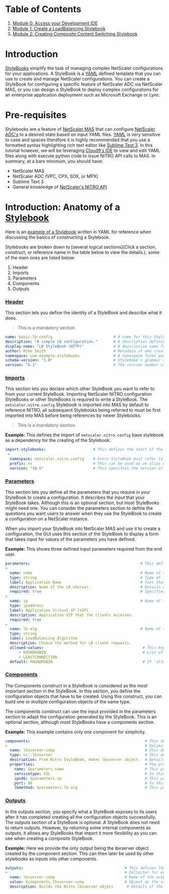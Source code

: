 # Table of Contents

1. [Module 0: Access your Development IDE](./Module-0)
2. [Module 1: Create a LoadBalancing Stylebook](./Module-1)
3. [Module 2: Creating Composite Content Switching Stylebook](./Module-2)

# Introduction 

[StyleBooks](http://docs.citrix.com/en-us/netscaler-mas/12/stylebooks.html) simplify the task of managing complex NetScaler configurations for your applications. A StyleBook is a [YAML](https://www.mirantis.com/blog/introduction-to-yaml-creating-a-kubernetes-deployment/) defined template that you can use to create and manage NetScaler configurations. You can create a StyleBook for configuring a specific feature of NetScaler ADC via NetScaler MAS, or you can design a StyleBook to deploy complex configurations for an enterprise application deployment such as Microsoft Exchange or Lync.

# Pre-requisites 

Stylebooks are a feature of [NetScaler MAS](http://docs.citrix.com/en-us/netscaler-mas/12.html) that can configure [NetScaler ADC's](http://docs.citrix.com/en-us/netscaler/12.html) to a desired state based on input YAML files. [YAML](https://learn.getgrav.org/advanced/yaml) is very sensitive to case and spaces therefore it is highly recommended that you use a formatted syntax highlighting rich text editor like [Sublime Text 3](https://www.sublimetext.com/). In this tutorial however, we will be leveraging [Cloud9's IDE](https://c9.io/) to view and edit YAML files along with execute python code to issue NITRO API calls to MAS. In summary, at a bare minimum, you should have: 
   
   * NetScaler MAS
   * NetScaler ADC (VPC, CPX, SDX, or MPX)
   * Sublime Text 3
   * General knowledge of [NetScaler's NITRO API](http://docs.citrix.com/ja-jp/netscaler/11/nitro-api.html)

# Introduction: Anatomy of a [Stylebook](https://docs.citrix.com/en-us/netscaler-mas/11-1/stylebooks.html) 

Here is an [example of a Stylebook](./code/http-lb-stylebook.yaml) written in YAML for reference when discussing the basics of constructing a Stylebook.

Stylebooks are broken down to [several logical sections](Click a section, construct, or reference name in the table below to view the details.), some of the main ones are listed below: 

  1. Header
  2. Imports
  3. Parameters
  4. Components 
  5. Outputs  

### [Header](http://docs.citrix.com/en-us/netscaler-mas/11-1/stylebooks/stylebooks-grammar/header-section.html)
This section lets you define the identity of a StyleBook and describe what it does. 
  > This is a mandatory section

  ```yaml
  name: basic-lb-config                           # A name for this StyleBook.                                    
  description: "A simple LB configuration."       # A description defining what this StyleBook does. This description appears on the NetScaler MAS GUI.
  display-name: "LB StyleBook (HTTP)"             # A descriptive name for the StyleBook that appears on the NetScaler MAS GUI.
  author: Mike Smith                              # Metadata of who created this Stylebook
  namespace: com.example.stylebooks               # A namespace forms part of a unique identifier for a StyleBook to avoid name collisions.
  schema-version: "1.0"                           # Stylebook's grammar version. As of right now, it always takes the value “1.0” for MAS 12.0 release.
  version: "0.1"                                  # The version number of the StyleBook. You can change the version number when you update the StyleBook.
  ```	

### [Imports](http://docs.citrix.com/en-us/netscaler-mas/11-1/stylebooks/stylebooks-grammar/import-stylebooks-section.html)

This section lets you declare which other StyleBook you want to refer to from your current StyleBook. Importing NetScaler NITRO configuration StyleBooks or other StyleBooks is required to write a StyleBook. The `netscaler.nitro.config` Stylebook is imported into MAS by default to reference NITRO, all subsequent Stylebooks being referred to must be first imported into MAS before being references by newer Stylebooks. 
  > This is a mandatory section.

**Example:** This defines the import of `netscaler.nitro.config` base stylebook as a dependency for the creating of the Stylebook. 

  ```yaml
  import-stylebooks:                     # This defines the start of the Import Stylebooks YAML block
   -
    namespace: netscaler.nitro.config    # Every StyleBook must refer to the netscaler.nitro.config namespace if it uses any of the NITRO configuration objects directly, otherwise refer to the namespace in the header of the Stylebook you are looking to import.
    prefix: ns                           # This can be used as an alias when refering to the given namespace in the follow sections. 
    version: "10.5"                      # This specifies the version of the stylebook referred to in the imported Stylbook's header.
  ```

### [Parameters](http://docs.citrix.com/en-us/netscaler-mas/11-1/stylebooks/stylebooks-grammar/parameters-section.html)

This section lets you define all the parameters that you require in your StyleBook to create a configuration. It describes the input that your StyleBook takes. Although this is an optional section, but most StyleBooks might need one. You can consider the parameters section to define the questions you want users to answer when they use the StyleBook to create a configuration on a NetScaler instance.

When you import your StyleBook into NetScaler MAS and use it to create a configuration, the GUI uses this section of the StyleBook to display a form that takes input for values of the parameters you have defined.

**Example:** This shows three defined input parameters required from the end user.

  ```yaml
  parameters:                                                 # This defines the start of the Input Values required for this Stylebook.
  -
    name: name                                                # Name of the first input parameter.
    type: string                                              # Type of formatted input required.
    label: Application Name                                   # Text that represented this input in MAS' GUI.
    description: Name of the LB vServer.                      # Details of the input for end user context.
    required: true                                            # Specifies if a mandatory parameter 
  -
    name: ip                                                  # Name of the second input parameter.
    type: ipaddress
    label: Application Virtual IP (VIP)
    description: Application VIP that the clients accesses.
    required: true
  -
    name: lb-alg                                              # Name of the third input parameter.
    type: string
    label: LoadBalancing Algorithm 
    description: Choose the method for LB client requests.
    allowed-values:                                            # This key allows you to provide a list of options for selection as an input to this parameter. 
        - ROUNDROBIN                                           # List of individual selection options. 
        - LEASTCONNECTION
    default: ROUNDROBIN                                        # If `allowed-values` is present, then `default` will specify the default selection value from the `allowed-values`list. 

  ```

### [Components](http://docs.citrix.com/en-us/netscaler-mas/11-1/stylebooks/stylebooks-grammar/components.html) 

The Components construct in a StyleBook is considered as the most important section in the StyleBook. In this section, you define the configuration objects that have to be created. Using this construct, you can build one or multiple configuration objects of the same type.

The components construct can use the input provided in the parameters section to adapt the configuration generated by the StyleBook. This is an optional section, although most StyleBooks have a components section.

**Example:** This example contains only *one* component for simplicity.

  ```yaml
  components:                                                   # This defines the start of the components used to build the logic required for this Stylebook.
  -                                                             # Delimiter for every new component.
    name: lbvserver-comp                                        # This defines the name of the component.
    type: ns::lbvserver                                         # This defines the type of component from the inported stylebook refered to by the alias `ns`
    description: From Nitro StyleBook, makes lbvserver object.  # Details of the component for end user context.
    properties:                                                 # The properties defined here are the attributes of the "lbvserver" resource from NetScaler's NITRO REST API.
      name: $parameters.name                                    # This provides an input value for the property of lbvserver from the parameter first parameter `name` defined above. 
      servicetype: SSL                                          # In this example, this input value `servicetype` for this component is hardcoded with `SSL`
      ipv46: $parameters.ip                                     # This provides an input value for the property of lbvserver from the parameter second parameter `ip` defined above. 
      port: 80                                                  # In this example, this input value for `port` is hardcoded with `80`         
      lbmethod: $parameters.lb-alg                              # This provides an input value for the property of lbvserver from the parameter second parameter `lb-alg` defined above. 

  ```

### [Outputs](http://docs.citrix.com/en-us/netscaler-mas/11-1/stylebooks/stylebooks-grammar/outputs.html)

In the outputs section, you specify what a StyleBook exposes to its users after it has completed creating all the configuration objects successfully. The outputs section of a StyleBook is optional. A StyleBook does not need to return outputs. However, by returning some internal components as outputs, it allows any StyleBooks that import it more flexibility as you can see when creating a composite StyleBook.

**Example:** Here we provide the only output being the lbvserver object created by the component section. This can then later be used by other stylebooks as inputs into other components. 

  ```yaml 
  outputs:                                             # This defines the start of the Output values generated by this Stylebook.                             
  -                                                    # Delimiter for every new output.
    name: lbvserver-comp                               # Name of the output parameter
    value: $components.lbvserver-comp                  # Object as the value for the output. In this case all properties and values for the `lbveserver-comp` from the `compnents` section above. 
    description: Builds the Nitro lbvserver object      # Details of the input for end user context.
  ```
